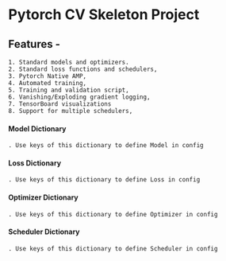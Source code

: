 # Pytorch CV Skeleton Project

## Features - 
    1. Standard models and optimizers.
    2. Standard loss functions and schedulers,
    3. Pytorch Native AMP,
    4. Automated training,
    5. Training and validation script,
    6. Vanishing/Exploding gradient logging,
    7. TensorBoard visualizations
    8. Support for multiple schedulers,


#### Model Dictionary
    . Use keys of this dictionary to define Model in config


#### Loss Dictionary
    . Use keys of this dictionary to define Loss in config


#### Optimizer Dictionary
    . Use keys of this dictionary to define Optimizer in config


#### Scheduler Dictionary
    . Use keys of this dictionary to define Scheduler in config
